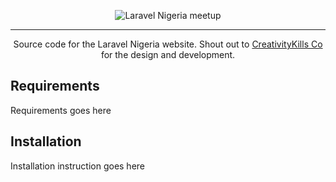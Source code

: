 <p align="center">
    <img src="https://user-images.githubusercontent.com/807318/27274054-b06652c6-54c9-11e7-83ab-f4a3fa6109b7.jpeg" alt="Laravel Nigeria meetup">
</p>
<hr style="height:1px;"/>
<p align="center">Source code for the Laravel Nigeria website. Shout out to <a href="https://creativitykills.co" target="_blank">CreativityKills Co</a> for the design and development.</p>

<p></p>

## Requirements
Requirements goes here

<p></p>

## Installation
Installation instruction goes here